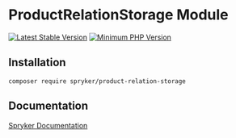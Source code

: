 # ProductRelationStorage Module
[![Latest Stable Version](https://poser.pugx.org/spryker/product-relation-storage/v/stable.svg)](https://packagist.org/packages/spryker/product-relation-storage)
[![Minimum PHP Version](https://img.shields.io/badge/php-%3E%3D%208.1-8892BF.svg)](https://php.net/)

## Installation

```
composer require spryker/product-relation-storage
```

## Documentation

[Spryker Documentation](https://spryker.github.io)
